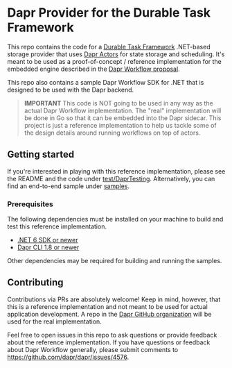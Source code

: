 # Dapr Provider for the Durable Task Framework

This repo contains the code for a [Durable Task Framework](https://github.com/Azure/durabletask) .NET-based storage provider that uses [Dapr Actors](https://docs.dapr.io/developing-applications/building-blocks/actors/actors-overview/) for state storage and scheduling. It's meant to be used as a proof-of-concept / reference implementation for the embedded engine described in the [Dapr Workflow proposal](https://github.com/dapr/dapr/issues/4576).

This repo also contains a sample Dapr Workflow SDK for .NET that is designed to be used with the Dapr backend.

> **IMPORTANT** This code is NOT going to be used in any way as the actual Dapr Workflow implementation. The "real" implementation will be done in Go so that it can be embedded into the Dapr sidecar. This project is just a reference implementation to help us tackle some of the design details around running workflows on top of actors.

## Getting started

If you're interested in playing with this reference implementation, please see the README and the code under [test/DaprTesting](test/DaprTesting/). Alternatively, you can find an end-to-end sample under [samples](samples).

### Prerequisites

The following dependencies must be installed on your machine to build and test this reference implementation.

* [.NET 6 SDK or newer](https://dotnet.microsoft.com/download/dotnet/6.0)
* [Dapr CLI 1.8 or newer](https://docs.dapr.io/getting-started/install-dapr-cli/)

Other dependencies may be required for building and running the samples.

## Contributing

Contributions via PRs are absolutely welcome! Keep in mind, however, that this is a reference implementation and not meant to be used for actual application development. A repo in the [Dapr GitHub organization](https://github.com/dapr) will be used for the real implementation.

Feel free to open issues in this repo to ask questions or provide feedback about the reference implementation. If you have questions or feedback about Dapr Workflow generally, please submit comments to https://github.com/dapr/dapr/issues/4576.
